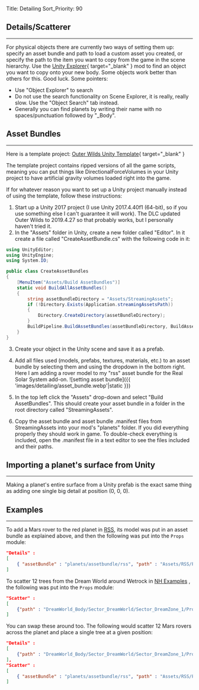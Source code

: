 Title: Detailing
Sort_Priority: 90

## Details/Scatterer
___

For physical objects there are currently two ways of setting them up: specify an asset bundle and path to load a custom asset you created, or specify the path to the item you want to copy from the game in the scene hierarchy. Use the [Unity Explorer](https://outerwildsmods.com/mods/unityexplorer){ target="_blank" } mod to find an object you want to copy onto your new body. Some objects work better than others for this. Good luck. Some pointers:
- Use "Object Explorer" to search
- Do not use the search functionality on Scene Explorer, it is really, really slow. Use the "Object Search" tab instead.
- Generally you can find planets by writing their name with no spaces/punctuation followed by "_Body".

## Asset Bundles
___

Here is a template project: [Outer Wilds Unity Template](https://github.com/xen-42/outer-wilds-unity-template){ target="_blank" }

The template project contains ripped versions of all the game scripts, meaning you can put things like DirectionalForceVolumes in your Unity project to have artificial gravity volumes loaded right into the game.

If for whatever reason you want to set up a Unity project manually instead of using the template, follow these instructions:

1. Start up a Unity 2017 project (I use Unity 2017.4.40f1 (64-bit), so if you use something else I can't guarantee it will work). The DLC updated Outer Wilds to 2019.4.27 so that probably works, but I personally haven't tried it.
2. In the "Assets" folder in Unity, create a new folder called "Editor". In it create a file called "CreateAssetBundle.cs" with the following code in it:

```cs
using UnityEditor;
using UnityEngine;
using System.IO;

public class CreateAssetBundles
{
    [MenuItem("Assets/Build AssetBundles")]
    static void BuildAllAssetBundles()
    {
        string assetBundleDirectory = "Assets/StreamingAssets";
        if (!Directory.Exists(Application.streamingAssetsPath))
        {
            Directory.CreateDirectory(assetBundleDirectory);
        }
        BuildPipeline.BuildAssetBundles(assetBundleDirectory, BuildAssetBundleOptions.None, BuildTarget.StandaloneWindows64);
    }
}
```

3. Create your object in the Unity scene and save it as a prefab.
4. Add all files used (models, prefabs, textures, materials, etc.) to an asset bundle by selecting them and using the dropdown in the bottom right. Here I am adding a rover model to my "rss" asset bundle for the Real Solar System add-on.
![setting asset bundle]({{ 'images/detailing/asset_bundle.webp'|static }})

5. In the top left click the "Assets" drop-down and select "Build AssetBundles". This should create your asset bundle in a folder in the root directory called "StreamingAssets".
6. Copy the asset bundle and asset bundle .manifest files from StreamingAssets into your mod's "planets" folder. If you did everything properly they should work in game. To double-check everything is included, open the .manifest file in a text editor to see the files included and their paths.

## Importing a planet's surface from Unity
___

Making a planet's entire surface from a Unity prefab is the exact same thing as adding one single big detail at position (0, 0, 0).  

## Examples
___

To add a Mars rover to the red planet in [RSS](https://github.com/xen-42/outer-wilds-real-solar-system), its model was put in an asset bundle as explained above, and then the following was put into the `Props` module:

```json
"Details" :
[
	{ "assetBundle" : "planets/assetbundle/rss", "path" : "Assets/RSS/Prefabs/Rover.prefab", "position" : {"x": 146.5099, "y": -10.83688, "z": -36.02736}, "alignToNormal" : true }
]
```

To scatter 12 trees from the Dream World around Wetrock in [NH Examples](https://github.com/xen-42/ow-new-horizons-examples) , the following was put into the `Props` module:
```json
"Scatter" : 
[
	{"path" : "DreamWorld_Body/Sector_DreamWorld/Sector_DreamZone_1/Props_DreamZone_1/OtherComponentsGroup/Trees_Z1/DreamHouseIsland/Tree_DW_M_Var", "count" : 12}
]
```

You can swap these around too. The following would scatter 12 Mars rovers across the planet and place a single tree at a given position:

```json
"Details" :
[
	{"path" : "DreamWorld_Body/Sector_DreamWorld/Sector_DreamZone_1/Props_DreamZone_1/OtherComponentsGroup/Trees_Z1/DreamHouseIsland/Tree_DW_M_Var",  "position" : {"x": 146.5099, "y": -10.83688, "z": -36.02736}, "alignToNormal" : true }
],
"Scatter" : 
[
	{ "assetBundle" : "planets/assetbundle/rss", "path" : "Assets/RSS/Prefabs/Rover.prefab", "count" : 12}
]
```